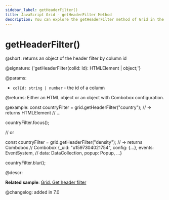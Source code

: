 ```yaml
---
sidebar_label: getHeaderFilter()
title: JavaScript Grid - getHeaderFilter Method 
description: You can explore the getHeaderFilter method of Grid in the documentation of the DHTMLX JavaScript UI library. Browse developer guides and API reference, try out code examples and live demos, and download a free 30-day evaluation version of DHTMLX Suite 7.
---
```


# getHeaderFilter()

@short: returns an object of the header filter by column id

@signature: {'getHeaderFilter(colId: Id): HTMLElement | object;'}

@params:
- `colId: string | number` - the id of a column

@returns:
Either an HTML object or an object with Combobox configuration.

@example:
const countryFilter = grid.getHeaderFilter("country");
// -> returns HTMLElement
// <label class="dhx_grid-filter__label dxi dxi-menu-down">...</label>

countryFilter.focus();

// or

const countryFilter = grid.getHeaderFilter("density");
// -> returns Combobox
// Combobox {_uid: "u1597304021754", config: {…}, events: EventSystem, 
// data: DataCollection, popup: Popup, …}

countryFilter.blur();

@descr:

**Related sample**: [Grid. Get header filter](https://snippet.dhtmlx.com/n8srjle3)

@changelog:
added in 7.0

[comment]: # (@related: grid/usage.md#getting-header-filter)
